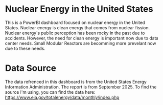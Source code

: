 # Nuclear Energy in the United States
This is a PowerBI dashboard focused on nuclear energy in the United States. Nuclear energy is clean energy that comes from nuclear fission. Nuclear energy's public perception has been rocky in the past due to accidents. However, the need for clean energy is important now due to data center needs. Small Modular Reactors are becomming more prevelant now due to these needs. 
# Data Source
The data refrenced in this dashboard is from the United States Energy Information Administration. The report is from September 2025. To find the source I'm using, you can find the data here: https://www.eia.gov/totalenergy/data/monthly/index.php 
